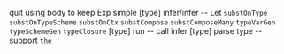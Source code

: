 quit using body to keep Exp simple
[type] infer/infer -- Let
`substOnType`
`substOnTypeScheme`
`substOnCtx`
`substCompose`
`substComposeMany`
`typeVarGen`
`typeSchemeGen`
`typeClosure`
[type] run -- call infer
[type] parse type -- support `the`
